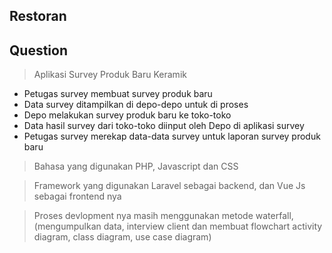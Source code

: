 ## Restoran

## Question
> Aplikasi Survey Produk Baru Keramik
- Petugas survey membuat survey produk baru
- Data survey ditampilkan di depo-depo untuk di proses
- Depo melakukan survey produk baru ke toko-toko 
- Data hasil survey dari toko-toko diinput oleh Depo di aplikasi survey
- Petugas survey merekap data-data survey untuk laporan survey produk baru

> Bahasa yang digunakan PHP, Javascript dan CSS 

> Framework yang digunakan Laravel sebagai backend,
> dan Vue Js sebagai frontend nya

> Proses devlopment nya masih menggunakan metode waterfall, (mengumpulkan data, interview client dan membuat flowchart activity diagram, class diagram, use case diagram)